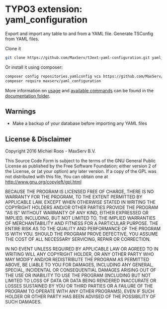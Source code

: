 # TYPO3 extension: yaml_configuration
Export and import any table to and from a YAML file. Generate TSConfig from YAML files.

Clone it
```bash
git clone https://github.com/MaxServ/t3ext-yaml-configuration.git yaml_configuration
```

Or install it using composer:
```bash
composer config repositories.yamlconfig vcs https://github.com/MaxServ/t3ext-yaml-configuration.git
composer require maxserv/yaml_configuration
```

More information on [usage](Documentation/UserManual/Index.rst) and [available commands](Documentation/CommandReference/Index.rst) can be found in the [documentation folder](Documentation/Index.rst).

## Warnings
* Make a backup of your database before importing any YAML files 

## License & Disclaimer
Copyright 2016 Michiel Roos - MaxServ B.V.

This Source Code Form is subject to the terms of the GNU General Public License as published by the Free Software Foundation; either version 2 of the License, or (at your option) any later version. If a copy of the GPL was not distributed with this file, You can obtain one at http://www.gnu.org/copyleft/gpl.html

BECAUSE THE PROGRAM IS LICENSED FREE OF CHARGE, THERE IS NO WARRANTY FOR THE PROGRAM, TO THE EXTENT PERMITTED BY APPLICABLE LAW. EXCEPT WHEN OTHERWISE STATED IN WRITING THE COPYRIGHT HOLDERS AND/OR OTHER PARTIES PROVIDE THE PROGRAM "AS IS" WITHOUT WARRANTY OF ANY KIND, EITHER EXPRESSED OR IMPLIED, INCLUDING, BUT NOT LIMITED TO, THE IMPLIED WARRANTIES OF MERCHANTABILITY AND FITNESS FOR A PARTICULAR PURPOSE. THE ENTIRE RISK AS TO THE QUALITY AND PERFORMANCE OF THE PROGRAM IS WITH YOU. SHOULD THE PROGRAM PROVE DEFECTIVE, YOU ASSUME THE COST OF ALL NECESSARY SERVICING, REPAIR OR CORRECTION.

IN NO EVENT UNLESS REQUIRED BY APPLICABLE LAW OR AGREED TO IN WRITING WILL ANY COPYRIGHT HOLDER, OR ANY OTHER PARTY WHO MAY MODIFY AND/OR REDISTRIBUTE THE PROGRAM AS PERMITTED ABOVE, BE LIABLE TO YOU FOR DAMAGES, INCLUDING ANY GENERAL, SPECIAL, INCIDENTAL OR CONSEQUENTIAL DAMAGES ARISING OUT OF THE USE OR INABILITY TO USE THE PROGRAM (INCLUDING BUT NOT LIMITED TO LOSS OF DATA OR DATA BEING RENDERED INACCURATE OR LOSSES SUSTAINED BY YOU OR THIRD PARTIES OR A FAILURE OF THE PROGRAM TO OPERATE WITH ANY OTHER PROGRAMS), EVEN IF SUCH HOLDER OR OTHER PARTY HAS BEEN ADVISED OF THE POSSIBILITY OF SUCH DAMAGES.
